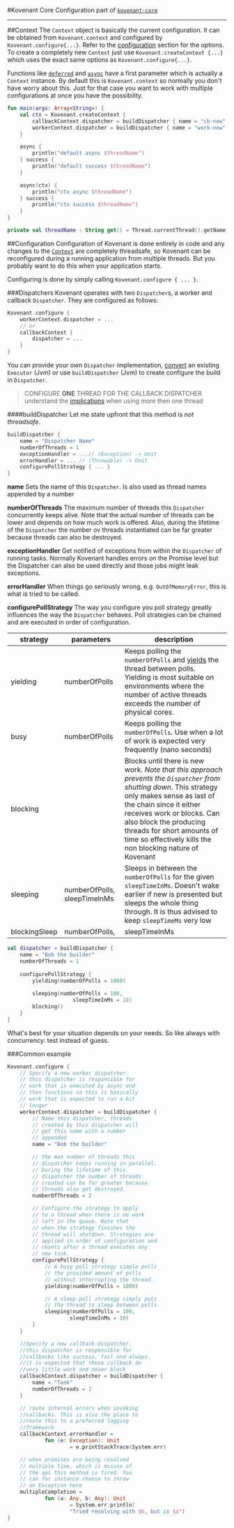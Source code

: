 #Kovenant Core Configuration
part of [`kovenant-core`](../index.md#artifacts)

---

##Context
The `Context` object is basically the current configuration. It can be obtained from `Kovenant.context` and configured
by `Kovenant.configure{...}`. Refer to the [configuration](#configuration) section for the options. To create 
a completely new `Context` just use `Kovenant.createContext {...}` which uses the exact same options as `Kovenant.configure{...}`.

Functions like [`deferred`](core_usage.md#deferred) and [`async`](core_usage.md#async) have a first parameter which
is actually a `Context` instance. By default this is `Kovenant.context` so normally you don't have worry about this.
Just for that case you want to work with multiple configurations at once you have the possibility.
 

```kt
fun main(args: Array<String>) {
    val ctx = Kovenant.createContext {
        callbackContext.dispatcher = buildDispatcher { name = "cb-new" }
        workerContext.dispatcher = buildDispatcher { name = "work-new" }
    }

    async {
        println("default async $threadName")
    } success {
        println("default success $threadName")
    }

    async(ctx) {
        println("ctx async $threadName")
    } success {
        println("ctx success $threadName")
    }
}

private val threadName : String get() = Thread.currentThread().getName()
```

##Configuration
Configuration of Kovenant is done entirely in code and any changes to the [`Context`](#context) are completely 
threadsafe, so Kovenant can be reconfigured during a running application from multiple threads. But you probably want 
to do this when your application starts. 

Configuring is done by simply calling `Kovenant.configure { ... }`. 

###Dispatchers
Kovenant operates with two `Dispatcher`s, a worker and callback `Dispatcher`. They are configured as follows:

```kt
Kovenant.configure {
    workerContext.dispatcher = ...
    // or
    callbackContext {
        dispatcher = ...
    }
}
```
You can provide your own `Dispatcher` implementation, [convert](jvm_usage.md) an existing `Executor` (Jvm) or 
use `buildDispatcher` (Jvm) to create configure the build in `Dispatcher`.

>CONFIGURE **ONE** THREAD FOR THE CALLBACK DISPATCHER
>understand the [implications](core_usage.md#execution-order) when using more then one thread

####buildDispatcher
Let me state upfront that this method is *not threadsafe*.

```kt
buildDispatcher {
    name = "Dispatcher Name"
    numberOfThreads = 1 
    exceptionHandler = ...// (Exception) -> Unit
    errorHandler = ... // (Throwable) -> Unit
    configurePollStrategy { ... }
}
```
**name**
Sets the name of this `Dispatcher`. Is also used as thread names appended by a number

**numberOfThreads**
The maximum number of threads this `Dispatcher` concurrently keeps alive. Note that the actual
number of threads can be lower and depends on how much work is offered. Also, during the lifetime
of the `Dispatcher` the number ov threads instantiated can be far greater because threads can 
also be destroyed.

**exceptionHandler**
Get notified of exceptions from within the `Dispatcher` of running tasks. Normally Kovenant handles errors on the 
Promise level but the Dispatcher can also be used directly and those jobs might leak exceptions.

**errorHandler**
When things go seriously wrong, e.g. `OutOfMemoryError`, this is what is tried to be called.

**configurePollStrategy**
The way you configure you poll strategy greatly influences the way the `Dispatcher` behaves. Poll strategies
can be chained and are executed in order of configuration. 

|strategy|parameters|description|
|--------|----------|-----------|
|yielding|numberOfPolls|Keeps polling the `numberOfPolls` and [yields](https://docs.oracle.com/javase/7/docs/api/java/lang/Thread.html#yield()) the thread between polls. Yielding is most suitable on environments where the number of active threads exceeds the number of physical cores.|
|busy|numberOfPolls|Keeps polling the `numberOfPolls`. Use when a lot of work is expected very frequently (nano seconds)|
|blocking|<none>|Blocks until there is new work. *Note that this approach prevents the `Dispatcher` from shutting down*. This strategy only makes sense as last of the chain since it either receives work or blocks. Can also block the producing threads for short amounts of time so effectively kills the non blocking nature of Kovenant|
|sleeping|numberOfPolls, sleepTimeInMs|Sleeps in between the `numberOfPolls` for the given `sleepTimeInMs`. Doesn't wake earlier if new is presented but sleeps the whole thing through. It is thus advised to keep `sleepTimeMs` very low |
|blockingSleep|numberOfPolls,|sleepTimeInMs|Sleeps in between the `numberOfPolls` for the given `sleepTimeInMs`. Wakes up early if work is presented within the `sleepTimeInMs`. Can also block the producing threads for short amounts of time so effectively kills the non blocking nature of Kovenant|

```kt
val dispatcher = buildDispatcher {
    name = "Bob the builder"
    numberOfThreads = 1
    
    configurePollStrategy {                
        yielding(numberOfPolls = 1000)
        
        sleeping(numberOfPolls = 100, 
                     sleepTimeInMs = 10)
        blocking()
    }
}
```

What's best for your situation depends on your needs. So like always with concurrency: test instead of guess.

###Common example

```kt
Kovenant.configure {
    // Specify a new worker dispatcher.
    // this dispatcher is responsible for
    // work that is executed by async and
    // then functions so this is basically
    // work that is expected to run a bit
    // longer
    workerContext.dispatcher = buildDispatcher {
        // Name this dispatcher, threads
        // created by this dispatcher will
        // get this name with a number
        // appended
        name = "Bob the builder"

        // the max number of threads this
        // dispatcher keeps running in parallel.
        // During the lifetime of this
        // dispatcher the number of threads
        // created can be far greater because
        // threads also get destroyed.
        numberOfThreads = 2

        // Configure the strategy to apply
        // to a thread when there is no work
        // left in the queue. Note that
        // when the strategy finishes the
        // thread will shutdown. Strategies are
        // applied in order of configuration and
        // resets after a thread executes any
        // new task.
        configurePollStrategy {
            // A busy poll strategy simple polls
            // the provided amount of polls
            // without interrupting the thread.
            yielding(numberOfPolls = 1000)

            // A sleep poll strategy simply puts
            // the thread to sleep between polls.
            sleeping(numberOfPolls = 100,
                    sleepTimeInMs = 10)
        }
    }

    //Specify a new callback dispatcher.
    //this dispatcher is responsible for
    //callbacks like success, fail and always.
    //it is expected that these callback do
    //very little work and never block
    callbackContext.dispatcher = buildDispatcher {
        name = "Tank"
        numberOfThreads = 1
    }

    // route internal errors when invoking
    //callbacks. This is also the place to
    //route this to a preferred logging
    //framework
    callbackContext.errorHandler =
            fun (e: Exception): Unit
                    = e.printStackTrace(System.err)

    // when promises are being resolved
    // multiple time, which is misuse of
    // the api this method is fired. You
    // can for instance choose to throw
    // an Exception here
    multipleCompletion =
            fun (a: Any, b: Any): Unit
                    = System.err.println(
                    "Tried resolving with $b, but is $a")
}
```

